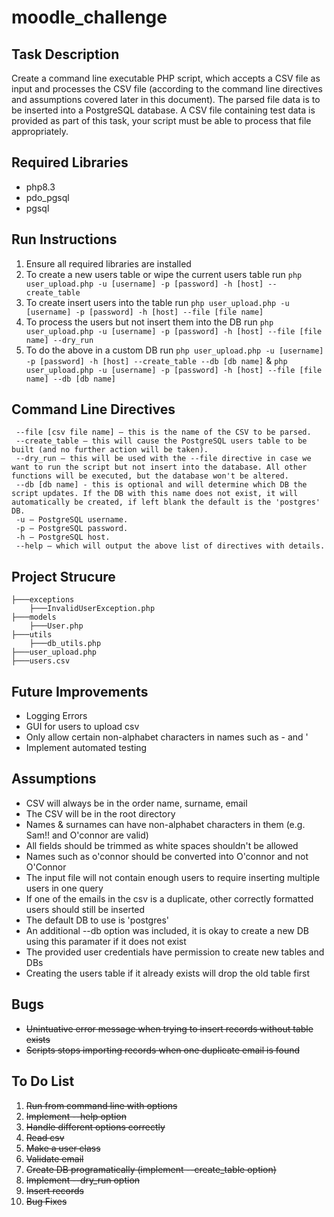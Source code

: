 # moodle_challenge

## Task Description 
Create a command line executable PHP script, which accepts a CSV file as input and processes the CSV file (according to the command line directives and assumptions covered later in this document). The parsed file data is to be inserted into a PostgreSQL database. A CSV file containing test data is provided as part of this task, your script must be able to process that file appropriately.

## Required Libraries
- php8.3
- pdo_pgsql
- pgsql

## Run Instructions
1. Ensure all required libraries are installed
2. To create a new users table or wipe the current users table run `php user_upload.php -u [username] -p [password] -h [host] --create_table`
3. To create insert users into the table run `php user_upload.php -u [username] -p [password] -h [host] --file [file name]`
4. To process the users but not insert them into the DB run `php user_upload.php -u [username] -p [password] -h [host] --file [file name] --dry_run`
5. To do the above in a custom DB run `php user_upload.php -u [username] -p [password] -h [host] --create_table --db [db name]` & `php user_upload.php -u [username] -p [password] -h [host] --file [file name] --db [db name]`

## Command Line Directives 
```
 --file [csv file name] – this is the name of the CSV to be parsed.
 --create_table – this will cause the PostgreSQL users table to be built (and no further action will be taken).
 --dry_run – this will be used with the --file directive in case we want to run the script but not insert into the database. All other functions will be executed, but the database won't be altered.
 --db [db name] - this is optional and will determine which DB the script updates. If the DB with this name does not exist, it will automatically be created, if left blank the default is the 'postgres' DB.
 -u – PostgreSQL username.
 -p – PostgreSQL password.
 -h – PostgreSQL host.
 --help – which will output the above list of directives with details.
 ```

## Project Strucure
```
├───exceptions
    ├───InvalidUserException.php
├───models
    ├───User.php 
├───utils
    ├───db_utils.php 
├───user_upload.php
├───users.csv
```

## Future Improvements
- Logging Errors 
- GUI for users to upload csv
- Only allow certain non-alphabet characters in names such as - and '
- Implement automated testing

## Assumptions
- CSV will always be in the order name, surname, email
- The CSV will be in the root directory
- Names & surnames can have non-alphabet characters in them (e.g. Sam!! and O'connor are valid)
- All fields should be trimmed as white spaces shouldn't be allowed 
- Names such as o'connor should be converted into O'connor and not O'Connor
- The input file will not contain enough users to require inserting multiple users in one query 
- If one of the emails in the csv is a duplicate, other correctly formatted users should still be inserted 
- The default DB to use is 'postgres'
- An additional --db option was included, it is okay to create a new DB using this paramater if it does not exist
- The provided user credentials have permission to create new tables and DBs 
- Creating the users table if it already exists will drop the old table first

## Bugs
- ~~Unintuative error message when trying to insert records without table exists~~ 
- ~~Scripts stops importing records when one duplicate email is found~~ 

## To Do List

1. ~~Run from command line with options~~
2. ~~Implement --help option~~ 
3. ~~Handle different options correctly~~ 
4. ~~Read csv~~
5. ~~Make a user class~~
6. ~~Validate email~~
7. ~~Create DB programatically (implement --create_table option)~~
8. ~~Implement --dry_run option~~
9. ~~Insert records~~
10. ~~Bug Fixes~~